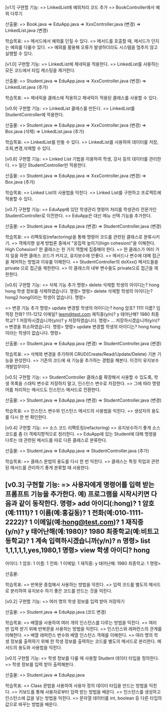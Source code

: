 [v1.1]
구현할 기능:
=> LinkedList에 예외처리 코드 추가
=> BookController에서 예외 다루기

산출물:
=> Book.java
=> EduApp.java
=> XxxController.java (변경)
=> LinkedList.java (변경)

학습목표:
=> 메서드에서 예외를 던질 수 있다.
=> 메서드를 호출할 때, 메서드가 던지는 예외를 다룰수 있다.
=> 예외를 활용해 오류가 발생하더라도 시스템을 멈추지 않고 실행할 수 있다.

[v1.0]
구현할 기능:
=> LinkedList에 제네릭을 적용한다.
=> LinkedList를 사용하는 모든 코드에서 타입 캐스팅을 제거한다.

산출물:
=> Student.java
=> EduApp.java
=> XxxController.java (변경)
=> LinkedList.java (추가)

학습목표:
=> 제네릭을 클래스에 적용하고 제네릭이 적용된 클래스를 사용할 수 있다.

[v0.9]
구현할 기능:
=> LinkedList 클래스를 만든다.
=> LinkedList를 StudentController에 적용한다.

산출물:
=> Student.java
=> EduApp.java
=> XxxController.java (변경)
=> Box.java (삭제)
=> LinkedList.java (추가)

학습목표:
=> LinkedList를 만들 수 있다.
=> LinkedList를 사용하여 데이터를 저장,조회,변경,삭제할 수 있다.


[v0.8]
구현할 기능:
=> Linked List 기법을 이용하여 학생, 강사 등의 데이터를 관리한다.
=> 일단 StudentController만 적용한다.

산출물:
=> Student.java
=> EduApp.java
=> XxxController.java (변경)
=> Box.java (추가)

학습목표:
=> Linked List의 사용법을 익힌다.
=> Linked List를 구현하고 프로젝트에 적용할 수 있다.


[v0.7]
구현할 기능:
=> EduApp에 있던 학생관리 명령어 처리를
   학생관리 전문가인 StudentController로 이전한다.
=> EduApp은 대신 메뉴 선택 기능을 추가한다.

산출물:
=> Student.java
=> EduApp.java (변경)
=> StudentController.java (변경)

학습목표:
=> 리팩토링(refactoring)을 통해 명령어 코드를 관련된 클래스로 분류시키기.
=> 객체지향 설계 방법론 중에서 "응집력 높이기(hign cohesion)"을 이해한다.
   High Cohesion? 한 클래스는 한 가지 역할에 집중해야 한다.
   => 한 클래스가 여러 가지 일을 하면 클래스 코드가 커지고, 유지보수에 안좋다.
=> 메서드나 변수에 대해 접근을 제어하는 방법과 이유를 이해한다.
  => StudentController의 doXxx() 메서드들을 private 으로 접근을 제한한다.
  => 이 클래스의 내부 변수들도 private으로 접근을 제한한다.


[v0.6]
구현할 기능:
=> 삭제 기능 추가
명령> delete
삭제할 학생의 아이디는? hong
hong 학생 정보를 삭제하였습니다.
명령>
명령> delete
삭제할 학생의 아이디는? hong2
hong이라는 학생이 없습니다.
명령>

=> 변경 기능 추가
명령> update
변경할 학생의 아이디는? hong
암호? 1111
이름? 임꺽정
전화? 111-1212
이메일? leem@test.com
재직중(y/n)? y
태어난해? 1980
최종학교? 1
저장하시겠습니까(y/n)? y
저장하였습니다.
명령>
...
저장하시겠습니까(y/n)? n
변경을 취소하였습니다.
명령>
명령> update
변경할 학생의 아이디는? hong
hong이라는 학생이 없습니다.
명령>

산출물:
=> Student.java
=> EduApp.java (변경)
=> StudentController.java (변경)

학습목표:
=> 삭제와 변경을 추가하여 CRUD(Create/Read/Update/Delete) 기본 기능을 완성한다.
=> 기존의 코드에 새 기능을 추가하는 경험을 해본다.
   이것이 유지보수 개발업무이다.

[v0.5]
구현할 기능:
=> StudentController 클래스를 확장해서 사용할 수 있도록,
   학생 목록을 스태틱 변수로 저장하지 말고, 인스턴스 변수로 저장한다.
=> 그에 따라 명령어를 처리하는 메서드도 인스턴스 메서드로 전환한다.

산출물:
=> Student.java
=> EduApp.java (변경)
=> StudentController.java (변경)

학습목표:
=> 인스턴스 변수와 인스턴스 메서드의 사용법을 익힌다.
=> 생성자의 용도를 다시 한 번 확인한다.

[v0.4]
구현할 기능:
=> 소스 코드 리팩토링(refactoring)
   => 유지보수하기 좋게 소스 코드를 좀 더 객체지향적으로 정리한다.
=> EduApp에 있는 Student에 대해 명령을 다루는 데 관련된 메서드를
   따로 다른 클래스로 분류한다.

산출물:
=> Student.java
=> EduApp.java
=> StudentController.java (추가)

학습목표:
=> 클래스 문법의 용도를 다시 한 번 익힌다.
   => 클래스는 특정 작업과 관련된 메서드를 관리하기 좋게 분류할 때 사용한다.


[v0.3]
구현할 기능:
=> 사용자에게 명령어를 입력 받는 프롬프트 기능을 추가한다.
예) 프로그램을 시작시키면 다음과 같이 동작한다.
명령> add
아이디(:hong)? 1
암호(예:1111)? 1
이름(예:홍길동)? 1
전화(예:010-1111-2222)? 1
이메일(예:hong@test.com)? 1
재직중(y/n)? y
태어난해(예:1980)? 1980
최종학교(예:비트고등학교)? 1
계속 입력하시겠습니까(y/n)? n
명령> list
1,1,1,1,1,yes,1980,1
명령> view
학생 아이디? hong
----------------------------
아이디: 1
암호: 1
이름: 1
전화: 1
이메일: 1
재직중: y
태어난해: 1980
최종학교: 1
명령>

산출물:

학습목표:
=> 반복문 중첩해서 사용하는 방법을 익힌다.
=> 입력 코드를 별도의 메서드로 분리하여 유지보수 하기 좋은 코드를 만드는 것을 익힌다.


[v0.2]
구현할 기능:
=> 여러 명의 학생 정보를 입력 받아 저장하기

산출물:
=> Student.java
=> EduApp.java (코드 변경)

학습목표:
=> 배열을 사용하여 여러 개의 인스턴스를 다루는 방법을 익힌다.
=> 여러 번 입력 받기 위해 반복문을 사용하는 방법을 익힌다.
=> 인스턴스와 레퍼런스의 관계를 이해한다.
=> 배열 레퍼런스 변수와 배열 인스턴스 객체를 이해한다.
=> 여러 명의 학생 정보를 출력하기 위해
   한 학생 정보를 출력하는 코드를 별도의 메서드로 분리한다.
   메서드의 용도와 사용법을 익힌다.

[v0.1]
구현할 기능:
=> 학생 정보를 다룰 때 사용할 Student 데이터 타입을 정의한다.
=> 학생 정보를 입력 받아 출력해본다.

산출물:
=> Student.java
=> EduApp.java

학습목표:
=> Class 문법을 사용하여 사용자 정의 데이터 타입을 만드는 방법을 익힌다.
=> 키보드를 통해 사용자로부터 입력 받는 방법을 배운다.
=> 인스턴스를 생성하고 인스턴스에 값을 넣는 방법을 익힌다.
=> 문자열 데이터를 int, boolean 등 다른 타입의 값으로 바꾸는 방법을 배운다.
